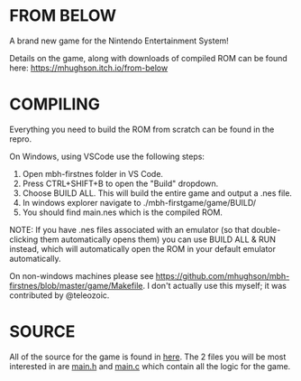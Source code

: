# FROM BELOW

A brand new game for the Nintendo Entertainment System!

Details on the game, along with downloads of compiled ROM can be found here: https://mhughson.itch.io/from-below

# COMPILING

Everything you need to build the ROM from scratch can be found in the repro.

On Windows, using VSCode use the following steps:

1) Open mbh-firstnes folder in VS Code.
2) Press CTRL+SHIFT+B to open the "Build" dropdown.
3) Choose BUILD ALL. This will build the entire game and output a .nes file.
4) In windows explorer navigate to ./mbh-firstgame/game/BUILD/
5) You should find main.nes which is the compiled ROM.

NOTE: If you have .nes files associated with an emulator (so that double-clicking them automatically opens them) you can use BUILD ALL & RUN instead, which will automatically open the ROM in your default emulator automatically.

On non-windows machines please see https://github.com/mhughson/mbh-firstnes/blob/master/game/Makefile. I don't actually use this myself; it was contributed by @teleozoic.

# SOURCE

All of the source for the game is found in [here](game/). The 2 files you will be most interested in are [main.h](game/main.h) and [main.c](game/main.c) which contain all the logic for the game.
